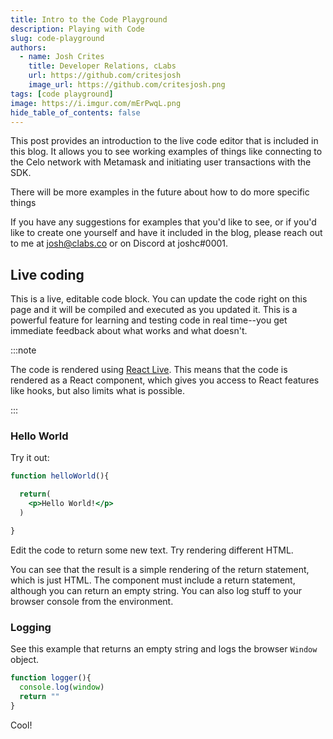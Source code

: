 ```yaml
---
title: Intro to the Code Playground
description: Playing with Code
slug: code-playground
authors:
  - name: Josh Crites
    title: Developer Relations, cLabs
    url: https://github.com/critesjosh
    image_url: https://github.com/critesjosh.png
tags: [code playground]
image: https://i.imgur.com/mErPwqL.png
hide_table_of_contents: false
---
```


This post provides an introduction to the live code editor that is included in this blog. It allows you to see working examples of things like connecting to the Celo network with Metamask and initiating user transactions with the SDK.

<!--truncate-->

There will be more examples in the future about how to do more specific things 

If you have any suggestions for examples that you'd like to see, or if you'd like to create one yourself and have it included in the blog, please reach out to me at [josh@clabs.co](mailto:josh@clabs.co) or on Discord at joshc#0001.

## Live coding

This is a live, editable code block. You can update the code right on this page and it will be compiled and executed as you updated it. This is a powerful feature for learning and testing code in real time--you get immediate feedback about what works and what doesn't.

:::note

The code is rendered using [React Live](https://github.com/FormidableLabs/react-live). This means that the code is rendered as a React component, which gives you access to React features like hooks, but also limits what is possible.

:::

### Hello World

Try it out:

```jsx live
function helloWorld(){

  return(
    <p>Hello World!</p>
  )

}
```

Edit the code to return some new text. Try rendering different HTML.

You can see that the result is a simple rendering of the return statement, which is just HTML. The component must include a return statement, although you can return an empty string. You can also log stuff to your browser console from the environment.

### Logging

See this example that returns an empty string and logs the browser `Window` object.

```jsx live
function logger(){
  console.log(window)
  return ""
}
```

Cool!